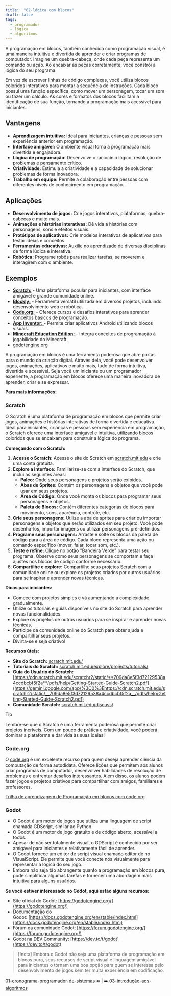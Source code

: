 ```yaml
---
title:  "02-lógica com blocos"
draft: false
tags:
  - programador
  - lógica
  - algoritmos
---
```

A programação em blocos, também conhecida como programação visual, é uma maneira intuitiva e divertida de aprender e criar programas de computador. Imagine um quebra-cabeça, onde cada peça representa um comando ou ação. Ao encaixar as peças corretamente, você constrói a lógica do seu programa.

Em vez de escrever linhas de código complexas, você utiliza blocos coloridos interativos para montar a sequência de instruções. Cada bloco possui uma função específica, como mover um personagem, tocar um som ou fazer um cálculo. As cores e formatos dos blocos facilitam a identificação de sua função, tornando a programação mais acessível para iniciantes.

## Vantagens

- **Aprendizagem intuitiva:** Ideal para iniciantes, crianças e pessoas sem experiência anterior em programação.
- **Interface amigável:** O ambiente visual torna a programação mais divertida e engajadora.
- **Lógica de programação:** Desenvolve o raciocínio lógico, resolução de problemas e pensamento crítico.
- **Criatividade:** Estimula a criatividade e a capacidade de solucionar problemas de forma inovadora.
- **Trabalho em equipe:** Permite a colaboração entre pessoas com diferentes níveis de conhecimento em programação.

##  Aplicações

- **Desenvolvimento de jogos:** Crie jogos interativos, plataformas, quebra-cabeças e muito mais.
- **Animações e histórias interativas:** Dê vida a histórias com personagens, sons e efeitos visuais.
- **Protótipos de aplicativos:** Crie modelos interativos de aplicativos para testar ideias e conceitos.
- **Ferramentas educativas:** Auxilie no aprendizado de diversas disciplinas de forma lúdica e interativa.
- **Robótica:** Programe robôs para realizar tarefas, se moverem e interagirem com o ambiente.

## Exemplos

- [**Scratch:**]([https://scratch.mit.edu/](https://scratch.mit.edu/)) - Uma plataforma popular para iniciantes, com interface amigável e grande comunidade online.
- [**Blockly:**]([https://blockly.games/](https://blockly.games/)) - Ferramenta versátil utilizada em diversos projetos, incluindo desenvolvimento web e robótica.
- [**Code.org:**]([https://studio.code.org/](https://studio.code.org/)) - Oferece cursos e desafios interativos para aprender conceitos básicos de programação.
- [**App Inventor:** ]([https://appinventor.mit.edu/](https://appinventor.mit.edu/)) - Permite criar aplicativos Android utilizando blocos visuais.
- [**Minecraft Education Edition:** ](https://education.minecraft.net/) - Integra conceitos de programação à jogabilidade do Minecraft.
- [godotengine.org](https://godotengine.org/)

A programação em blocos é uma ferramenta poderosa que abre portas para o mundo da criação digital. Através dela, você pode desenvolver jogos, animações, aplicativos e muito mais, tudo de forma intuitiva, divertida e acessível. Seja você um iniciante ou um programador experiente, a programação em blocos oferece uma maneira inovadora de aprender, criar e se expressar.

**Para mais informações:**

### Scratch

O Scratch é uma plataforma de programação em blocos que permite criar jogos, animações e histórias interativas de forma divertida e educativa. Ideal para iniciantes, crianças e pessoas sem experiência em programação, o Scratch oferece uma interface amigável e intuitiva, utilizando blocos coloridos que se encaixam para construir a lógica do programa.

**Começando com o Scratch:**

1. **Acesse o Scratch:** Acesse o site do Scratch em [scratch.mit.edu](https://scratch.mit.edu/) e crie uma conta gratuita.
2. **Explore a interface:** Familiarize-se com a interface do Scratch, que inclui as seguintes áreas:
    - **Palco:** Onde seus personagens e projetos serão exibidos.
    - **Abas de Sprites:** Contém os personagens e objetos que você pode usar em seus projetos.
    - **Área de Código:** Onde você monta os blocos para programar seus personagens e objetos.
    - **Paleta de Blocos:** Contém diferentes categorias de blocos para movimento, sons, aparência, controle, etc.
3. **Crie seus personagens:** Utilize a aba de sprites para criar ou importar personagens e objetos que serão utilizados em seu projeto. Você pode desenhá-los, importar imagens ou utilizar personagens pré-definidos.
4. **Programe seus personagens:** Arraste e solte os blocos da paleta de código para a área de código. Cada bloco representa uma ação ou comando específico (mover, falar, tocar som, etc.).
5. **Teste e refine:** Clique no botão "Bandeira Verde" para testar seu programa. Observe como seus personagens se comportam e faça ajustes nos blocos de código conforme necessário.
6. **Compartilhe e explore:** Compartilhe seus projetos Scratch com a comunidade online ou explore os projetos criados por outros usuários para se inspirar e aprender novas técnicas.

**Dicas para iniciantes:**

- Comece com projetos simples e vá aumentando a complexidade gradualmente.
- Utilize os tutoriais e guias disponíveis no site do Scratch para aprender novas funcionalidades.
- Explore os projetos de outros usuários para se inspirar e aprender novas técnicas.
- Participe da comunidade online do Scratch para obter ajuda e compartilhar seus projetos.
- Divirta-se e seja criativo!

**Recursos úteis:**

- **Site do Scratch:** [scratch.mit.edu/](https://scratch.mit.edu/)
- **Tutoriais do Scratch:** [scratch.mit.edu/explore/projects/tutorials/](https://scratch.mit.edu/explore/projects/tutorials/)
- **Guia do Usuário do Scratch:** [https://cdn.scratch.mit.edu/scratchr2/static/**709da8e5f3d72129538a4ccdbcbf5f2a**/pdfs/help/Getting-Started-Guide-Scratch2.pdf](https://gemini.google.com/app/%3C0%3Ehttps://cdn.scratch.mit.edu/scratchr2/static/__709da8e5f3d72129538a4ccdbcbf5f2a__/pdfs/help/Getting-Started-Guide-Scratch2.pdf)
- **Comunidade Scratch:** [scratch.mit.edu/discuss/](https://scratch.mit.edu/discuss/)

> [!tip]
> Lembre-se que o Scratch é uma ferramenta poderosa que permite criar projetos incríveis. Com um pouco de prática e criatividade, você poderá dominar a plataforma e dar vida às suas ideias!
### Code.org

O [code.org](https://studio.code.org/) é um excelente recurso para quem deseja aprender ciência da computação de forma autodidata. Oferece lições que permitem aos alunos criar programas de computador, desenvolver habilidades de resolução de problemas e enfrentar desafios interessantes. Além disso, os alunos podem fazer jogos e projetos criativos para compartilhar com amigos, familiares e professores.

[Trilha de aprendizagem de Programação em blocos com code.org](https://studio.code.org/s/express-2021)

### Godot

- O Godot é um motor de jogos que utiliza uma linguagem de script chamada GDScript, similar ao Python. 
- O Godot é um motor de jogo gratuito e de código aberto, acessível a todos.
- Apesar de não ser totalmente visual, o GDScript é conhecido por ser amigável para iniciantes e relativamente fácil de aprender.
- O Godot fornece um editor de script visual chamado editor de nó VisualScript. Ele permite que você conecte nós visualmente para representar a lógica do seu jogo.
- Embora não seja tão abrangente quanto a programação em blocos pura, pode simplificar algumas tarefas e fornecer uma abordagem mais intuitiva para alguns usuários.

**Se você estiver interessado no Godot, aqui estão alguns recursos:**

- Site oficial do Godot: [https://godotengine.org/](https://godotengine.org/)
- Documentação do Godot: [https://docs.godotengine.org/en/stable/index.html](https://docs.godotengine.org/en/stable/index.html)
- Fórum da comunidade Godot: [https://forum.godotengine.org/](https://forum.godotengine.org/)
- Godot na DEV Community: [https://dev.to/t/godot](https://dev.to/t/godot)

> [!nota]
> Embora o Godot não seja uma plataforma de programação em blocos pura, seus recursos de script visual e linguagem amigável para iniciantes o tornam uma boa opção para quem se interessa pelo desenvolvimento de jogos sem ter muita experiência em codificação.


[01-cronograma-programador-de-sistemas ⬅️](01-cronograma-programador-de-sistemas.md) | [➡️ 03-introdução-aos-algoritmos](03-introdução-aos-algoritmos.md)

